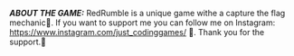 _____________________ABOUT THE GAME:_____________________
RedRumble is a unique game withe a capture the flag mechanic🚩.
If you want to support me you can follow me on Instagram: https://www.instagram.com/just_codinggames/ 📸.
Thank you for the support.🫡
